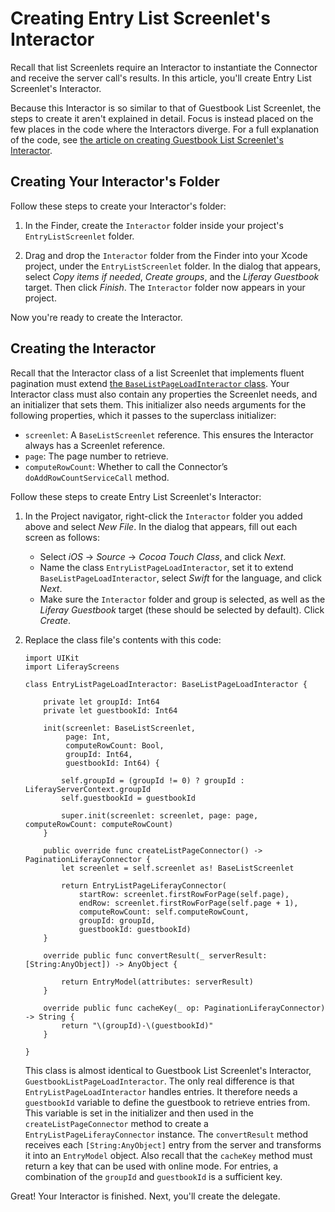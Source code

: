 # Creating Entry List Screenlet's Interactor [](id=creating-entry-list-screenlets-interactor-ios)

Recall that list Screenlets require an Interactor to instantiate the Connector 
and receive the server call's results. In this article, you'll create Entry List 
Screenlet's Interactor. 

Because this Interactor is so similar to that of Guestbook List Screenlet, the 
steps to create it aren't explained in detail. Focus is instead placed on the 
few places in the code where the Interactors diverge. For a full explanation of 
the code, see 
[the article on creating Guestbook List Screenlet's Interactor](/develop/tutorials/-/knowledge_base/6-2/creating-guestbook-list-screenlets-interactor-ios). 

## Creating Your Interactor's Folder [](id=creating-your-interactors-folder)

Follow these steps to create your Interactor's folder: 

1.  In the Finder, create the `Interactor` folder inside your project's 
    `EntryListScreenlet` folder. 

2.  Drag and drop the `Interactor` folder from the Finder into your Xcode 
    project, under the `EntryListScreenlet` folder. In the dialog that appears, 
    select *Copy items if needed*, *Create groups*, and the *Liferay Guestbook* 
    target. Then click *Finish*. The `Interactor` folder now appears in your 
    project. 

Now you're ready to create the Interactor. 

## Creating the Interactor [](id=creating-the-interactor)

Recall that the Interactor class of a list Screenlet that implements fluent 
pagination must extend 
[the `BaseListPageLoadInteractor` class](https://github.com/liferay/liferay-screens/blob/master/ios/Framework/Core/Base/BaseListScreenlet/BaseListPageLoadInteractor.swift). 
Your Interactor class must also contain any properties the Screenlet needs, and 
an initializer that sets them. This initializer also needs arguments for the 
following properties, which it passes to the superclass initializer: 

- `screenlet`: A `BaseListScreenlet` reference. This ensures the Interactor 
  always has a Screenlet reference. 
- `page`: The page number to retrieve. 
- `computeRowCount`: Whether to call the Connector’s `doAddRowCountServiceCall` 
  method. 

Follow these steps to create Entry List Screenlet's Interactor: 

1.  In the Project navigator, right-click the `Interactor` folder you added 
    above and select *New File*. In the dialog that appears, fill out each 
    screen as follows: 

    - Select *iOS* &rarr; *Source* &rarr; *Cocoa Touch Class*, and click *Next*. 
    - Name the class `EntryListPageLoadInteractor`, set it to extend 
      `BaseListPageLoadInteractor`, select *Swift* for the language, and click 
      *Next*. 
    - Make sure the `Interactor` folder and group is selected, as well as the 
      *Liferay Guestbook* target (these should be selected by default). Click 
      *Create*. 

2.  Replace the class file's contents with this code: 

        import UIKit
        import LiferayScreens

        class EntryListPageLoadInteractor: BaseListPageLoadInteractor {

            private let groupId: Int64
            private let guestbookId: Int64

            init(screenlet: BaseListScreenlet,
                 page: Int,
                 computeRowCount: Bool,
                 groupId: Int64,
                 guestbookId: Int64) {

                self.groupId = (groupId != 0) ? groupId : LiferayServerContext.groupId
                self.guestbookId = guestbookId

                super.init(screenlet: screenlet, page: page, computeRowCount: computeRowCount)
            }

            public override func createListPageConnector() -> PaginationLiferayConnector {
                let screenlet = self.screenlet as! BaseListScreenlet

                return EntryListPageLiferayConnector(
                    startRow: screenlet.firstRowForPage(self.page),
                    endRow: screenlet.firstRowForPage(self.page + 1),
                    computeRowCount: self.computeRowCount,
                    groupId: groupId,
                    guestbookId: guestbookId)
            }

            override public func convertResult(_ serverResult: [String:AnyObject]) -> AnyObject {

                return EntryModel(attributes: serverResult)
            }

            override public func cacheKey(_ op: PaginationLiferayConnector) -> String {
                return "\(groupId)-\(guestbookId)"
            }

        }

    This class is almost identical to Guestbook List Screenlet's Interactor, 
    `GuestbookListPageLoadInteractor`. The only real difference is that 
    `EntryListPageLoadInteractor` handles entries. It therefore needs a 
    `guestbookId` variable to define the guestbook to retrieve entries from. 
    This variable is set in the initializer and then used in the 
    `createListPageConnector` method to create a `EntryListPageLiferayConnector` 
    instance. The `convertResult` method receives each `[String:AnyObject]` 
    entry from the server and transforms it into an `EntryModel` object. Also 
    recall that the `cacheKey` method must return a key that can be used with 
    online mode. For entries, a combination of the `groupId` and `guestbookId` 
    is a sufficient key. 

Great! Your Interactor is finished. Next, you'll create the delegate. 
